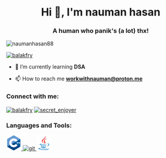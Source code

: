 <h1 align="center">Hi 👋, I'm nauman hasan</h1>
<h3 align="center">A human who panik's (a lot) thx!</h3>

<p align="left"> <img src="https://komarev.com/ghpvc/?username=naumanhasan88&label=Profile%20views&color=0e75b6&style=flat" alt="naumanhasan88" /> </p>

<p align="left"> <a href="https://twitter.com/balakfry" target="blank"><img src="https://img.shields.io/twitter/follow/balakfry?logo=twitter&style=for-the-badge" alt="balakfry" /></a> </p>

- 🌱 I’m currently learning **DSA**

- 📫 How to reach me **workwithnauman@proton.me**

<h3 align="left">Connect with me:</h3>
<p align="left">
<a href="https://twitter.com/balakfry" target="blank"><img align="center" src="https://raw.githubusercontent.com/rahuldkjain/github-profile-readme-generator/master/src/images/icons/Social/twitter.svg" alt="balakfry" height="30" width="40" /></a>
<a href="https://www.leetcode.com/secret_enjoyer" target="blank"><img align="center" src="https://raw.githubusercontent.com/rahuldkjain/github-profile-readme-generator/master/src/images/icons/Social/leet-code.svg" alt="secret_enjoyer" height="30" width="40" /></a>
</p>

<h3 align="left">Languages and Tools:</h3>
<p align="left"> <a href="https://www.w3schools.com/cpp/" target="_blank" rel="noreferrer"> <img src="https://raw.githubusercontent.com/devicons/devicon/master/icons/cplusplus/cplusplus-original.svg" alt="cplusplus" width="40" height="40"/> </a> <a href="https://git-scm.com/" target="_blank" rel="noreferrer"> <img src="https://www.vectorlogo.zone/logos/git-scm/git-scm-icon.svg" alt="git" width="40" height="40"/> </a> <a href="https://www.java.com" target="_blank" rel="noreferrer"> <img src="https://raw.githubusercontent.com/devicons/devicon/master/icons/java/java-original.svg" alt="java" width="40" height="40"/> </a> </p>

<!---
naumanhasan88/naumanhasan88 is a ✨ special ✨ repository because its `README.md` (this file) appears on your GitHub profile.
You can click the Preview link to take a look at your changes.
--->
